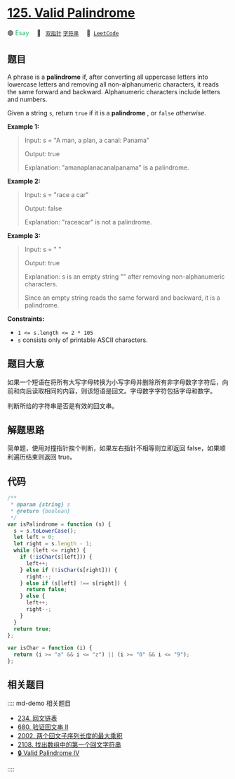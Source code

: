 # [125. Valid Palindrome](https://leetcode.com/problems/valid-palindrome/)

🟢 <font color=#15bd66>Esay</font>&emsp; 🔖&ensp; [`双指针`](/leetcode/outline/tag/two-pointers.md) [`字符串`](/leetcode/outline/tag/string.md)&emsp; 🔗&ensp;[`LeetCode`](https://leetcode.com/problems/valid-palindrome/)

## 题目

A phrase is a **palindrome** if, after converting all uppercase letters into
lowercase letters and removing all non-alphanumeric characters, it reads the
same forward and backward. Alphanumeric characters include letters and
numbers.

Given a string `s`, return `true` if it is a **palindrome** , or `false` _otherwise_.

**Example 1:**

> Input: s = "A man, a plan, a canal: Panama"
>
> Output: true
>
> Explanation: "amanaplanacanalpanama" is a palindrome.

**Example 2:**

> Input: s = "race a car"
>
> Output: false
>
> Explanation: "raceacar" is not a palindrome.

**Example 3:**

> Input: s = " "
>
> Output: true
>
> Explanation: s is an empty string "" after removing non-alphanumeric characters.
>
> Since an empty string reads the same forward and backward, it is a palindrome.

**Constraints:**

- `1 <= s.length <= 2 * 105`
- `s` consists only of printable ASCII characters.

## 题目大意

如果一个短语在将所有大写字母转换为小写字母并删除所有非字母数字字符后，向前和向后读取相同的内容，则该短语是回文。字母数字字符包括字母和数字。

判断所给的字符串是否是有效的回文串。

## 解题思路

简单题，使用对撞指针挨个判断，如果左右指针不相等则立即返回 false，如果顺利遍历结束则返回 true。

## 代码

```javascript
/**
 * @param {string} s
 * @return {boolean}
 */
var isPalindrome = function (s) {
  s = s.toLowerCase();
  let left = 0;
  let right = s.length - 1;
  while (left <= right) {
    if (!isChar(s[left])) {
      left++;
    } else if (!isChar(s[right])) {
      right--;
    } else if (s[left] !== s[right]) {
      return false;
    } else {
      left++;
      right--;
    }
  }
  return true;
};

var isChar = function (i) {
  return (i >= "a" && i <= "z") || (i >= "0" && i <= "9");
};
```

## 相关题目

:::: md-demo 相关题目

- [234. 回文链表](./0234.md)
- [680. 验证回文串 II](https://leetcode.com/problems/valid-palindrome-ii)
- [2002. 两个回文子序列长度的最大乘积](https://leetcode.com/problems/maximum-product-of-the-length-of-two-palindromic-subsequences)
- [2108. 找出数组中的第一个回文字符串](https://leetcode.com/problems/find-first-palindromic-string-in-the-array)
- [🔒 Valid Palindrome IV](https://leetcode.com/problems/valid-palindrome-iv)

::::
